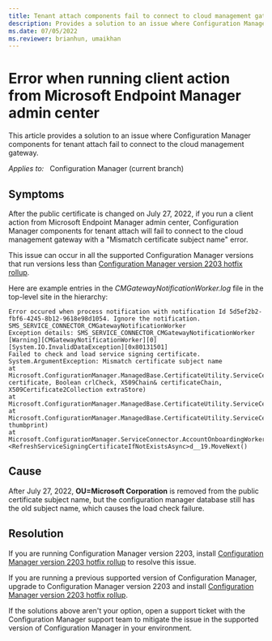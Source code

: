 ```yaml
---
title: Tenant attach components fail to connect to cloud management gateway
description: Provides a solution to an issue where Configuration Manager components for tenant attach fail to connect to the cloud management gateway.
ms.date: 07/05/2022
ms.reviewer: brianhun, umaikhan
---
```


# Error when running client action from Microsoft Endpoint Manager admin center

This article provides a solution to an issue where Configuration Manager components for tenant attach fail to connect to the cloud management gateway.

_Applies to:_ &nbsp; Configuration Manager (current branch)

## Symptoms

After the public certificate is changed on July 27, 2022, if you run a client action from Microsoft Endpoint Manager admin center, Configuration Manager components for tenant attach will fail to connect to the cloud management gateway with a "Mismatch certificate subject name" error.

This issue can occur in all the supported Configuration Manager versions that run versions less than [Configuration Manager version 2203 hotfix rollup](/mem/configmgr/hotfix/2203/14244456).

Here are example entries in the *CMGatewayNotificationWorker.log* file in the top-level site in the hierarchy:

```output
Error occured when process notification with notification Id 5d5ef2b2-fbf6-4245-8b12-9618e98d1054. Ignore the notification. SMS_SERVICE_CONNECTOR_CMGatewayNotificationWorker
Exception details: SMS_SERVICE_CONNECTOR_CMGatewayNotificationWorker
[Warning][CMGatewayNotificationWorker][0][System.IO.InvalidDataException][0x80131501]
Failed to check and load service signing certificate. System.ArgumentException: Mismatch certificate subject name
at Microsoft.ConfigurationManager.ManagedBase.CertificateUtility.ServiceCertificateUtility.VerifyCertificate(X509Certificate2 certificate, Boolean crlCheck, X509Chain& certificateChain, X509Certificate2Collection extraStore)
at Microsoft.ConfigurationManager.ManagedBase.CertificateUtility.ServiceCertificateUtility.Reload()
at Microsoft.ConfigurationManager.ManagedBase.CertificateUtility.ServiceCertificateUtility.Exists(String thumbprint)
at Microsoft.ConfigurationManager.ServiceConnector.AccountOnboardingWorker.\<RefreshServiceSigningCertificateIfNotExistsAsync>d__19.MoveNext()
```

## Cause

After July 27, 2022, **OU=Microsoft Corporation** is removed from the public certificate subject name, but the configuration manager database still has the old subject name, which causes the load check failure.

## Resolution

If you are running Configuration Manager version 2203, install [Configuration Manager version 2203 hotfix rollup](/mem/configmgr/hotfix/2203/14244456) to resolve this issue.

If you are running a previous supported version of Configuration Manager, upgrade to Configuration Manager version 2203 and install [Configuration Manager version 2203 hotfix rollup](/mem/configmgr/hotfix/2203/14244456).

If the solutions above aren't your option, open a support ticket with the Configuration Manager support team to mitigate the issue in the supported version of Configuration Manager in your environment.

